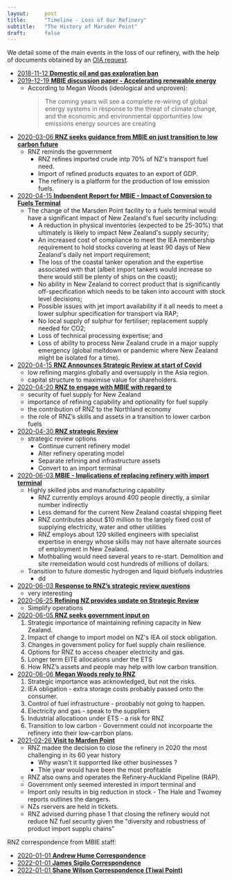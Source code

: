 ```yaml
---
layout:     post
title:      "Timeline - Loss of Our Refinery"
subtitle:   "The History of Marsden Point"
draft:      false
---
```


We detail some of the main events in the loss of our refinery, with the help of documents obtained by an [OIA request](https://fyi.org.nz/request/15722-copies-of-consultants-reports-and-communications-between-mbie-and-stakeholders-related-to-the-potential-closure-of-marsden-point-oil-refinery).




- [2018-11-12 **Domestic oil and gas exploration ban**](https://legislation.govt.nz/act/public/2018/0049/16.0/LMS90459.html#LMS90468)
- [2019-12-19 **MBIE discussion paper - Accelerating renewable energy**](https://www.mbie.govt.nz/assets/discussion-document-accelerating-renewable-energy-and-energy-efficiency.pdf)
    - According to Megan Woods (ideological and unproven):
        > The coming years will see a complete re-wiring of global energy systems
        in response to the threat of climate change, and the economic and
        environmental opportunities low emissions energy sources are creating
- [2020-03-06 **RNZ seeks guidance from MBIE on just transition to low carbon future**](oia/Doc%2015%20-%20RE%C2%A0%20letter%20to%20the%20refinery_Redacted_Redacted.pdf)
    - RNZ reminds the government
        - RNZ refines imported crude intp 70% of NZ's transport fuel need.
        - Import of refined products equates to an export of GDP.
        - The refinery is a platform for the production of low emission fuels.
- [2020-04-15 **Indpendent Report for MBIE - Impact of Conversion to Fuels Terminal**](/assets/refining-nz-impact-of-conversion-to-fuels-terminal.pdf)
    - The change of the Marsden Point facility to a fuels terminal would have a significant impact of New Zealand's fuel security   including:
        - A reduction in physical inventories (expected to be 25-30%) that ultimately is likely to impact New Zealand's supply security;
        - An increased cost of compliance to meet the IEA membership requirement to hold stocks covering at least 90 days of New Zealand's daily net import requirement;
        - The loss of the coastal tanker operation and the expertise associated with that (albeit import tankers would increase so there would still be plenty of ships on the coast);
        - No ability in New Zealand to correct product that is significantly off-specification which needs to be taken into account with stock level decisions;
        - Possible issues with jet import availability if it all needs to meet a lower sulphur specification for transport via RAP;
        - No local supply of sulphur for fertiliser; replacement supply needed for CO2;
        - Loss of technical processing expertise; and
        - Loss of ability to process New Zealand crude in a major supply emergency (global meltdown
or pandemic where New Zealand might be isolated for a time).
- [2020-04-15 **RNZ Announces Strategic Review at start of Covid**](https://www.nzx.com/announcements/351663)
    - low refining margins globally and oversupply in the Asia region.
    - capital structure to maximise value for shareholders.
- [2020-04-20 **RNZ to engage with MBIE with regard to**](oia/Doc%201%20-%203034%20Refining%20NZ%20strategic%20review%20%20fuel%20supply%20implications_Redacted.pdf)
    - security of fuel supply for New Zealand 
    - importance of refining capability and optionality for fuel supply
    - the contribution of RNZ to the Northland economy
    - the role of RNZ’s skills and assets in a transition to lower carbon fuels
- [2020-04-30 **RNZ strategic Review**](/assets/RNZ-Strategic-Review.pdf)
    - strategic review options
        - Continue current refinery model
        - Alter refinery operating model
        - Separate refining and infrastructure assets
        - Convert to an import terminal        
- [2020-06-03 **MBIE - Implications of replacing refinery with import terminal**](oia/Doc%202%203319%2019-20%20Briefing%20-%20Update%20on%20Refining%20NZ%20strategic%20review_Redacted.pdf)
    - Highly skilled jobs and manufacturing capability 
        - RNZ currently employs around 400 people directly, a similar number indirectly
        - Less demand for the current New Zealand coastal shipping fleet
        - RNZ contributes about \$10 million to the largely fixed cost of supplying electricity, water and other utilities
        - RNZ employs about 120 skilled engineers with specialist expertise in energy whose skills may not have alternate sources of employment in New Zealand.
        - Mothballing would need several years to re-start. Demolition and site rremeidation would cost hundreds of millions of dollars.
    - Transition to future domestic hydrogen and liquid biofuels industries 
        - dd
- [2020-06-03  **Response to RNZ’s strategic review questions**](oia/Doc%203%20-%203702%2019-20%20Proposed%20response%20to%20Refining%20NZ_s%20strategic%20review%20questions_Redacted.pdf)
    - very interesting
- [2020-06-25 **Refining NZ provides update on Strategic Review**](oia/Doc%207%20-%20Refining%20NZ%20strategic%20review%20Stage%201%20conclusion%20briefing%20and%20press%20release%20%2Ba_Redacted.pdf)
    - Simplify operations
- [2020-06-05 **RNZ seeks government input on**](oia/Doc%2013-%20MU%20Letter%20to%20Minister%20Woods%20-%20June%202020%20(Strategic%20Review)_Redacted.pdf)
    1. Strategic importance of maintaining refining capacity in New Zealand.
    2. Impact of change to import model on NZ's IEA oil stock obligation.
    3. Changes in government policy for fuel supply chain resilience.
    4. Options for RNZ to access cheaper electricity and gas.
    5. Longer term EITE allocations under the ETS
    6. How RNZ’s assets and people may help with low carbon transition. 
- [2020-06-06 **Megan Woods reply to RNZ**](oia/Doc%204%20-%20Hon%20Dr%20Megan%20Woods%20to%20Naomi%20James%20190620.pdf)
    1. Strategic importance was acknowledged, but not the risks.
    2. IEA obligation - extra storage costs probably passed onto the consumer.
    3. Control of fuel infrastructure - proobably not going to happen.
    4. Electricity and gas - speak to the suppliers
    5. Industrial allocatioon under ETS - a risk for RNZ  
    6. Transition to low carbon - Government could not incorpoarte the refinery into their low-carrbon plans.
- [2021-02-26 **Visit to Marden Point**](oia/Doc%205%20-%202021-2384%20Visit%20to%20Marsden%20Point%20Refinery_Redacted.pdf)
    - RNZ madee the decision to close the refinery in 2020 the most challenging in its 60 year history
        - Why wasn't it supporrted like other businesses ?
        - Thie year would have been the most profitable
    - RNZ also owns and operates the Refinery-Auckland Pipeline (RAP).
    - Government only seemed interested in import terminal and 
    - Import only results in big reduction in stock - The Hale and Twomey reports outlines the dangers.
    - NZs rservers are held in tickets.
    - RNZ advised durring phase 1 that closing the refinery would not reduce NZ fuel security 
      given the "diversity and robustness of product import supplu chains"

RNZ correspondence from MBIE staff:

- [2020-01-01 **Andrew Hume Correspondence**](oia/Doc%2012%20-%20MU%20Additional%20info%20provided%20by%20Refining%20NZ%20(May%202020)_Redacted.pdf)
- [2022-01-01 **James Sigilo Correspondence**](oia/Doc%2016%20-%20James%20Soligos%20email%20correspondence%20with%20RNZ_Redacted.pdf)
- [2022-01-01 **Shane Wilson Correspondence (Tiwai Point)**](oia/Doc%2017%20-%20Shane%20Wilsons%20email%20correspondence%20with%20RNZ_Redacted.pdf)
